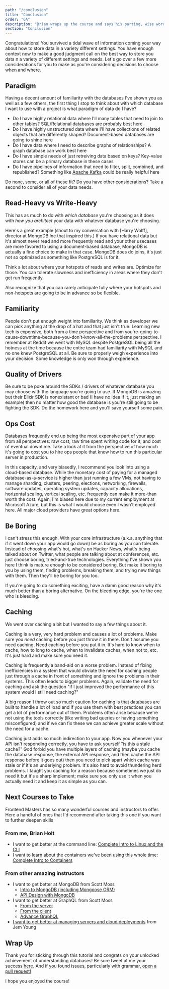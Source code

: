 ```yaml
---
path: "/conclusion"
title: "Conclusion"
order: "6A"
description: "Brian wraps up the course and says his parting, wise words."
section: "Conclusion"
---
```


Congratulations! You survived a tidal wave of information coming your way about how to store data in a variety different settings. You have enough context now to make a good judgment call on the best way to store you data n a variety of different settings and needs. Let's go over a few more considerations for you to make as you're considering decisions to choose when and where.

## Paradigm

Having a decent amount of familiarity with the databases I've shown you as well as a few others, the first thing I stop to think about with which database I want to use with a project is what paradigm of data do I have?

- Do I have highly relational data where I'll many tables that need to join to other tables? SQL/Relational databases are probably best here
- Do I have highly unstructured data where I'll have collections of related objects that are differently shaped? Document-based databases are going to shine here
- Do I have data where I need to describe graphs of relationships? A graph database can work best here
- Do I have simple needs of just retreiving data based on keys? Key-value stores can be a primary database in these cases
- Do I have pipelines of information that need to filter, split, combined, and republished? Something like [Apache Kafka][kafka] could be really helpful here

Do none, some, or all of these fit? Do you have other considerations? Take a second to consider all of your data needs.

## Read-Heavy vs Write-Heavy

This has as much to do with _which database_ you're choosing as it does with _how you architect_ your data with whatever database you're choosing.

Here's a great example (shout to my conversation with [Harry Wolff], director at MongoDB Inc that inspired this.) If you have relational data but it's almost never read and more frequently read and your other usecases are more favored to using a document-based database, MongoDB is actually a fine choice to make in that case. MongoDB does do joins, it's just not so optimized as something like PostgreSQL is for it.

Think a lot about where your hotspots of reads and writes are. Optimize for those. You can tolerate slowness and inefficiency in areas where they don't get run frequently.

Also recognize that you can rarely anticipate fully where your hotspots and non-hotspots are going to be in advance so be flexible.

## Familiarity

People don't put enough weight into familiarity. We think as developer we can pick anything at the drop of a hat and that just isn't true. Learning new tech is expensive, both from a time perspective and from you're-going-to-cause-downtime-because-you-don't-know-all-the-problems perspective. I remember at Reddit we went with MySQL despite PostgreSQL being all the hotness at the time because the entire team had familiarity with MySQL and no one knew PostgreSQL at all. Be sure to properly weigh experience into your decision. Some knowledge is only won through experience.

## Quality of Drivers

Be sure to be poke around the SDKs / drivers of whatever database you may choose with the language you're going to use. If MongoDB is amazing but their Elixir SDK is nonexistant or bad (I have no idea if it, just making an example) then no matter how good the database is you're still going to be fighting the SDK. Do the homework here and you'll save yourself some pain.

## Ops Cost

Databases frequently end up being the most expensive part of your app from all perspectives: raw cost, raw time spent writing code for it, and cost of eventual downtime. Take a look at it from the perspective of how much it's going to cost you to hire ops people that know how to run this particular server in production.

In this capacity, and very biasedly, I recommend you look into using a cloud-based database. While the monetary cost of paying for a managed database-as-a-service is higher than just running a few VMs, not having to manage sharding, clusters, peering, elections, networking, firewalls, software updates, operating system updates, capacity allocations, horizontal scaling, vertical scaling, etc. frequently can make it more-than worth the cost. Again, I'm biased here due to my current employment at Microsoft Azure, but this is what I would choose even I wasn't employed here. All major cloud providers have great options here.

## Be Boring

I can't stress this enough. With your core infrastructure (a.k.a. anything that if it went down your app would go down) be as boring as you can tolerate. Instead of choosing what's hot, what's on Hacker News, what's being talked about on Twitter, what people are talking about at conferences, etc. just choose boring, tried-and-true technologies. Everything I've shown you here I think is mature enough to be considered boring. But make it boring to you by using them, finding problems, breaking them, and trying new things with them. Then they'll be boring for you too.

If you're going to do something exciting, have a damn good reason why it's much better than a boring alternative. On the bleeding edge, you're the one who is bleeding.

## Caching

We went over caching a bit but I wanted to say a few things about it.

Caching is a very, very hard problem and causes a lot of problems. Make sure you _need_ caching before you just throw it in there. Don't assume you need caching. Need caching before you put it in. It's hard to know when to cache, how to long to cache, when to invalidate caches, when not to, etc. It's just hard and make sure you need it.

Caching is frequently a band-aid on a worse problem. Instead of fixing inefficiencies in a system that would obviate the need for caching people just through a cache in front of something and ignore the problems in their systems. This often leads to bigger problems. Again, validate the need for caching and ask the question "if I just improved the performance of this system would I still need caching?"

A big reason I throw out so much caution for caching is that databases are built to handle a lot of load and if you use them with best practices you can get a lot of performance out of them. Problems often arise because we're not using the tools correctly (like writing bad queries or having something misconfigured) and if we can fix these we can achieve greater scale without the need for a cache.

Caching just adds so much indirection to your app. Now you whenever your API isn't responding correctly, you have to ask yourself "is this a stale cache?" God forbid you have multiple layers of caching (maybe you cache the database response, the external API response, and then cache the API response before it goes out) then you need to pick apart which cache was stale or if it's an underlying problem. It's also hard to avoid thundering herd problems. I taught you caching for a reason because sometimes we just do need it but it's a sharp implement; make sure you only use it when you actually need it and keep it as simple as you can.

## Next Courses to Take

Frontend Masters has so many wonderful courses and instructors to offer. Here a handful of ones that I'd recommend after taking this one if you want to further deepen skills

### From me, Brian Holt

- I want to get better at the command line: [Complete Intro to Linux and the CLI][cli]
- I want to learn about the containers we've been using this whole time: [Complete Intro to Containers][containers]

### From other amazing instructors

- I want to get better at MongoDB from Scott Moss
  - [Intro to MongoDB (including Mongoose ORM)][intro-mongo]
  - [API Design with MongoDB][mongo]
- I want to get better at GraphQL from Scott Moss
  - [From the server][server-graphql]
  - [From the client][client-graphql]
  - [Advance GraphQL][advance-graphql]
- [I want to get better at managing servers and cloud deployments][full-stack] from Jem Young

## Wrap Up

Thank you for sticking through this tutorial and congrats on your unlocked achievement of understanding databases! Be sure tweet at me your success [here][twitter]. And if you found issues, particularly with grammar, [open a pull request!][pr]

I hope you enjoyed the course!

[kafka]: https://kafka.apache.org/
[harry]: https://twitter.com/hswolff/
[twitter]: https://twitter.com/holtbt
[pr]: https://github.com/btholt/complete-intro-to-databases
[mongo]: https://frontendmasters.com/courses/api-design-nodejs-v3/
[cli]: https://frontendmasters.com/courses/linux-command-line/
[containers]: https://frontendmasters.com/courses/complete-intro-containers/
[advance-graphql]: https://frontendmasters.com/courses/advanced-graphql-v2/
[intro-mongo]: https://frontendmasters.com/courses/mongodb/
[full-stack]: https://frontendmasters.com/courses/fullstack-v2/
[client-graphql]: https://frontendmasters.com/courses/client-graphql-react/
[server-graphql]: https://frontendmasters.com/courses/server-graphql-nodejs/
